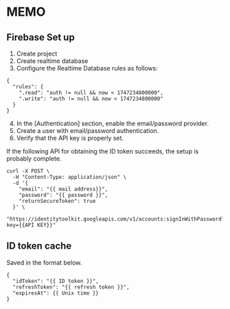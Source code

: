 # MEMO
## Firebase Set up
1. Create project
2. Create realtime database
3. Configure the Realtime Database rules as follows:
```
{
  "rules": {
    ".read": "auth != null && now < 1747234800000",
    ".write": "auth != null && now < 1747234800000"
  }
}
```
4. In the [Authentication] section, enable the email/password provider.
5. Create a user with email/password authentication.
6. Verify that the API key is properly set.

If the following API for obtaining the ID token succeeds, the setup is probably complete.
```
curl -X POST \
  -H "Content-Type: application/json" \
  -d '{
    "email": "{{ mail address}}",
    "password": "{{ password }}",
    "returnSecureToken": true
  }' \
  "https://identitytoolkit.googleapis.com/v1/accounts:signInWithPassword?key={{API KEY}}"
```

## ID token cache
Saved in the format below.
```
{
  "idToken": "{{ ID token }}",
  "refreshToken": "{{ refresh token }}",
  "expiresAt": {{ Unix time }}
}
```